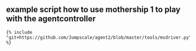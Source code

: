 ## example script how to use mothership 1 to play with the agentcontroller


```
{% include "git+https://github.com/Jumpscale/agent2/blob/master/tools/msdriver.py" %}
```
